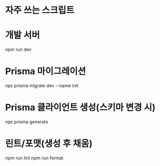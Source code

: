 # 자주 쓰는 스크립트

# 개발 서버
npm run dev

# Prisma 마이그레이션
npx prisma migrate dev --name init

# Prisma 클라이언트 생성(스키마 변경 시)
npx prisma generate

# 린트/포맷(생성 후 채움)
npm run lint
npm run format
